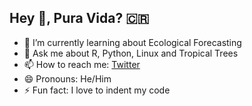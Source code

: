 ## Hey 👋, Pura Vida? 🇨🇷 

- 🌱 I’m currently learning about Ecological Forecasting 
- 💬 Ask me about R, Python, Linux and Tropical Trees  
- 📫 How to reach me: [Twitter](https://twitter.com/ecamo19)
- 😄 Pronouns: He/Him
- ⚡ Fun fact: I love to indent my code

